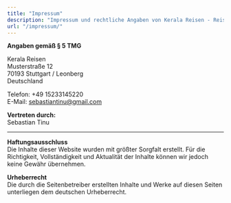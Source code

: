 ```yaml
---
title: "Impressum"
description: "Impressum und rechtliche Angaben von Kerala Reisen - Reiseberatung für Kerala-Reisen, Ayurveda-Kuren und Yoga-Retreats in Kerala, Indien."
url: "/impressum/"
---
```


**Angaben gemäß § 5 TMG**

Kerala Reisen  
Musterstraße 12  
70193 Stuttgart / Leonberg  
Deutschland  

Telefon: +49 15233145220  
E-Mail: sebastiantinu@gmail.com  

**Vertreten durch:**  
Sebastian Tinu  

---

**Haftungsausschluss**  
Die Inhalte dieser Website wurden mit größter Sorgfalt erstellt. Für die Richtigkeit, Vollständigkeit und Aktualität der Inhalte können wir jedoch keine Gewähr übernehmen.

**Urheberrecht**  
Die durch die Seitenbetreiber erstellten Inhalte und Werke auf diesen Seiten unterliegen dem deutschen Urheberrecht.
